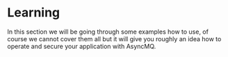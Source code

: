 # Learning

In this section we will be going through some examples how to use, of course we cannot cover them all but it will give you
roughly an idea how to operate and secure your application with AsyncMQ.
